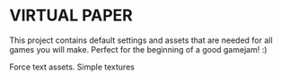 VIRTUAL PAPER
=============


This project contains default settings and assets that are needed for all games you will make.
Perfect for the beginning of a good gamejam! :)


Force text assets.
Simple textures
